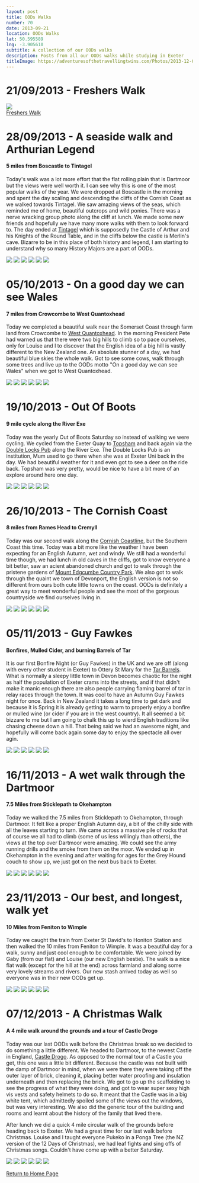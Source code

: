 ```yaml
---
layout: post
title: OODs Walks
number: 70
date: 2013-09-21
location: OODs Walks
lat: 50.595589
lng: -3.905610
subtitle: A collection of our OODs walks
description: Posts from all our OODs walks while studying in Exeter
titleImage: https://adventuresofthetravellingtwins.com/Photos/2013-12-07-CastleDrogo/4.jpg
---
```


<h1>21/09/2013 - Freshers Walk</h1>
<img src="https://adventuresofthetravellingtwins.com/Photos/2013-09-21-Freshers/P1010414.JPG" class="image3">
<figcaption><a href="https://adventuresofthetravellingtwins.com/_posts/_subposts/2013-09-21-FresherWalk.md">Freshers Walk</a></figcaption>

<h1>28/09/2013 - A seaside walk and Arthurian Legend</h1>
<h4>5 miles from Boscastle to Tintagel</h4>

Today's walk was a lot more effort that the flat rolling plain that is Dartmoor but the views were well worth it. I can see why this is one of the most popular walks of the year. 
We were dropped at Boscastle in the morning and spent the day scaling and descending the cliffs of the Cornish Coast as we walked towards Tintagel.
We saw amazing views of the seas, which reminded me of home, beautiful outcrops and wild ponies. There was a nerve wracking group photo along the cliff at lunch.
We made some new friends and hopefully we have many more walks with them to look forward to.
The day ended at <a target="_blank" href="http://www.english-heritage.org.uk/visit/places/tintagel-castle/">Tintagel</a> which is supposedly the Castle of Arthur and his Knights of the Round Table, and in the cliffs below the castle is Merlin's cave.
Bizarre to be in this place of both history and legend, I am starting to understand why so many History Majors are a part of OODs. 

<img src="https://adventuresofthetravellingtwins.com/Photos/2013-10-02-BoscastleToTintagel/P1010485.JPG" class="image1">
<img src="https://adventuresofthetravellingtwins.com/Photos/2013-10-02-BoscastleToTintagel/P1010477.JPG" class="image1">
<img src="https://adventuresofthetravellingtwins.com/Photos/2013-10-02-BoscastleToTintagel/P1010450.JPG" class="image1">
<img src="https://adventuresofthetravellingtwins.com/Photos/2013-10-02-BoscastleToTintagel/P1010464.JPG" class="image1">
<img src="https://adventuresofthetravellingtwins.com/Photos/2013-10-02-BoscastleToTintagel/P1010510.JPG" class="image1">
<img src="https://adventuresofthetravellingtwins.com/Photos/2013-10-02-BoscastleToTintagel/P1010504.JPG" class="image1">

<h1>05/10/2013 - On a good day we can see Wales</h1>
<h4>7 miles from Crowcombe to West Quantoxhead</h4>

Today we completed a beautiful walk near the Somerset Coast through farm land from Crowcombe to <a target="_blank" href="https://www.quantockonline.co.uk/quantocks/villages/westquantoxhead/westquantox1.html">West Quantoxhead</a>. 
In the morning President Pete had warned us that there were two big hills to climb so to pace ourselves, only for Louise and I to discover that the English idea of a big hill is vastly different to the New Zealand one. 
An absolute stunner of a day, we had beautiful blue skies the whole walk. Got to see some cows, walk through some trees and live up to the OODs motto "On a good day we can see Wales" when we got to West Quantoxhead. 

<img src="https://adventuresofthetravellingtwins.com/Photos/2013-10-05-CrowcombeToWestQuantoxhead/P1010534.JPG" class="image1">
<img src="https://adventuresofthetravellingtwins.com/Photos/2013-10-05-CrowcombeToWestQuantoxhead/P1010551.JPG" class="image1">
<img src="https://adventuresofthetravellingtwins.com/Photos/2013-10-05-CrowcombeToWestQuantoxhead/P1010569.JPG" class="image1">
<img src="https://adventuresofthetravellingtwins.com/Photos/2013-10-05-CrowcombeToWestQuantoxhead/P1010571.JPG" class="image1">
<img src="https://adventuresofthetravellingtwins.com/Photos/2013-10-05-CrowcombeToWestQuantoxhead/P1010577.JPG" class="image1">
<img src="https://adventuresofthetravellingtwins.com/Photos/2013-10-05-CrowcombeToWestQuantoxhead/P1010580.JPG" class="image1">

<h1>19/10/2013 - Out Of Boots</h1>
<h4>9 mile cycle along the River Exe</h4>

Today was the yearly Out of Boots Saturday so instead of walking we were cycling.
We cycled from the Exeter Quay to <a target="_blank" href="https://www.visitsouthdevon.co.uk/explore-south-devon/topsham-p403063">Topsham</a> and back again via the <a target="_blank" href="http://www.doublelocks.com/">Double Locks Pub</a> along the River Exe. 
The Double Locks Pub is an institution, Mum used to go there when she was at Exeter Uni back in the day. 
We had beautiful weather for it and even got to see a deer on the ride back. Topsham was very pretty, would be nice to have a bit more of an explore around here one day.

<img src="https://adventuresofthetravellingtwins.com/Photos/2013-10-19-OutOfBoots/P1010821.JPG" class="image1">
<img src="https://adventuresofthetravellingtwins.com/Photos/2013-10-19-OutOfBoots/P1010825.JPG" class="image1">
<img src="https://adventuresofthetravellingtwins.com/Photos/2013-10-19-OutOfBoots/P1010832.JPG" class="image1">
<img src="https://adventuresofthetravellingtwins.com/Photos/2013-10-19-OutOfBoots/P1010835.JPG" class="image1">
<img src="https://adventuresofthetravellingtwins.com/Photos/2013-10-19-OutOfBoots/P1010846.JPG" class="image1">
<img src="https://adventuresofthetravellingtwins.com/Photos/2013-10-19-OutOfBoots/P1010838.JPG" class="image1">

<h1>26/10/2013 - The Cornish Coast</h1>
<h4> 8 miles from Rames Head to Cremyll </h4>

Today was our second walk along the <a target="_blank" href="http://www.cornwallinfocus.co.uk/walking/kingsand.php">Cornish Coastline</a>, but the Southern Coast this time. Today was a bit more like the weather I have been expecting for an English Autumn, wet and windy.
We still had a wonderful time though, we had lunch in old caves in the cliffs, got to know everyone a bit better, saw an acient abandoned church and got to walk through the pristene gardens of <a target="_blank" href="https://www.visitcornwall.com/things-to-do/attractions/south-coast/cawsand/mount-edgcumbe-house-and-country-park">Mount Edgcumbe Country Park</a>. We also got to walk through the quaint we town of Devonport, the English version is not so different from ours both cute little towns on the coast.
OODs is definitely a great way to meet wonderful people and see the most of the gorgeous countryside we find ourselves living in.

<img src="https://adventuresofthetravellingtwins.com/Photos/2013-10-26-RamesHeadToCremyll/P1010933.JPG" class="image1">
<img src="https://adventuresofthetravellingtwins.com/Photos/2013-10-26-RamesHeadToCremyll/P1010908.JPG" class="image1">
<img src="https://adventuresofthetravellingtwins.com/Photos/2013-10-26-RamesHeadToCremyll/P1010884.JPG" class="image1">
<img src="https://adventuresofthetravellingtwins.com/Photos/2013-10-26-RamesHeadToCremyll/P1010923.JPG" class="image1">
<img src="https://adventuresofthetravellingtwins.com/Photos/2013-10-26-RamesHeadToCremyll/P1010909.JPG" class="image1">
<img src="https://adventuresofthetravellingtwins.com/Photos/2013-10-26-RamesHeadToCremyll/P1010937.JPG" class="image1">

<h1>05/11/2013 - Guy Fawkes</h1>
<h4>Bonfires, Mulled Cider, and burning Barrels of Tar</h4>

It is our first Bonfire Night (or Guy Fawkes) in the UK and we are off (along with every other student in Exeter) to Ottery St Mary for the 
<a target="_blank" href="https://www.tarbarrels.co.uk/home/">Tar Barrels</a>.
What is normally a sleepy little town in Devon becomes chaotic for the night as half the population of Exeter crams into the streets, and if that didn't make it manic enough there are also people carrying flaming barrel of tar in relay races through the town. 
It was cool to have an Autumn Guy Fawkes night for once. Back in New Zealand it takes a long time to get dark and because it is Spring it is already getting to warm to properly enjoy a bonfire or mulled wine (or cider if you are in the west country).
It all seemed a bit bizzare to me but I am going to chalk this up to wierd English traditions like chasing cheese down a hill. 
That being said we had an awesome night, and hopefully will come back again some day to enjoy the spectacle all over agin.

<img src="https://adventuresofthetravellingtwins.com/Photos/2013-11-05-TarBarrels/1.jpg" class="image1">
<img src="https://adventuresofthetravellingtwins.com/Photos/2013-11-05-TarBarrels/2.jpg" class="image1">
<img src="https://adventuresofthetravellingtwins.com/Photos/2013-11-05-TarBarrels/3.jpg" class="image1">
<img src="https://adventuresofthetravellingtwins.com/Photos/2013-11-05-TarBarrels/4.jpg" class="image1">
<img src="https://adventuresofthetravellingtwins.com/Photos/2013-11-05-TarBarrels/IMG_0147.jpg" class="image1">
<img src="https://adventuresofthetravellingtwins.com/Photos/2013-11-05-TarBarrels/IMG_0153.jpg" class="image1">

<h1>16/11/2013 - A wet walk through the Dartmoor</h1>
<h4>7.5 Miles from Sticklepath to Okehampton</h4>

Today we walked the 7.5 miles from Sticklepath to Okehampton, through Dartmoor. It felt like a proper English Autumn day, a bit of the chilly side with all the leaves starting to turn.
We came across a massive pile of rocks that of course we all had to climb (some of us less willingly than others), the views at the top over Dartmoor were amazing. 
We could see the army running drills and the smoke from them on the moor. 
We ended up in Okehampton in the evening and after waiting for ages for the Grey Hound couch to show up, we just got on the next bus back to Exeter. 

<img src="https://adventuresofthetravellingtwins.com/Photos/2013-11-16-SticklepathToOkehampton/P1020402.JPG" class="image1">
<img src="https://adventuresofthetravellingtwins.com/Photos/2013-11-16-SticklepathToOkehampton/1393169_10201423744688641_308988876_n.jpg" class="image1">
<img src="https://adventuresofthetravellingtwins.com/Photos/2013-11-16-SticklepathToOkehampton/P1020338.JPG" class="image1">
<img src="https://adventuresofthetravellingtwins.com/Photos/2013-11-16-SticklepathToOkehampton/P1020346.JPG" class="image1">
<img src="https://adventuresofthetravellingtwins.com/Photos/2013-11-16-SticklepathToOkehampton/P1020384.JPG" class="image1">
<img src="https://adventuresofthetravellingtwins.com/Photos/2013-11-16-SticklepathToOkehampton/P1020360.JPG" class="image1">

<h1>23/11/2013 - Our best, and longest, walk yet</h1>
<h4>10 Miles from Feniton to Wimple</h4>

Today we caught the train from Exeter St David's to Honiton Station and then walked the 10 miles from Feniton to Wimple. 
It was a beautiful day for a walk, sunny and just cool enough to be comfortable. We were joined by Gaby (from our flat) and Louise (our new English bestie).
The walk is a nice flat walk (except for the hill at the end) across farmland and along some very lovely streams and rivers. 
Our new stash arrived today as well so everyone was in their new OODs get up.

<img src="https://adventuresofthetravellingtwins.com/Photos/2013-11-23-FenitonToWimple/P1020465.JPG" class="image1">
<img src="https://adventuresofthetravellingtwins.com/Photos/2013-11-23-FenitonToWimple/P1020475.JPG" class="image1">
<img src="https://adventuresofthetravellingtwins.com/Photos/2013-11-23-FenitonToWimple/P1020489.JPG" class="image1">
<img src="https://adventuresofthetravellingtwins.com/Photos/2013-11-23-FenitonToWimple/P1020508.JPG" class="image1">
<img src="https://adventuresofthetravellingtwins.com/Photos/2013-11-23-FenitonToWimple/P1020513.JPG" class="image1">
<img src="https://adventuresofthetravellingtwins.com/Photos/2013-11-23-FenitonToWimple/P1020523.JPG" class="image1">

<h1>07/12/2013 - A Christmas Walk</h1>
<h4>A 4 mile walk around the grounds and a tour of Castle Drogo</h4>

Today was our last OODs walk before the Christmas break so we decided to do something a little different. 
We headed to Dartmoor, to the newest Castle in England, <a target="_blank" href="https://www.nationaltrust.org.uk/castle-drogo">Castle Drogo</a>.
As opposed to the normal tour of a Castle you get, this one was a little bit different. Because the castle was not built with the damp of Dartmoor in mind, when we were there they were taking off the outer layer of brick, cleaning it, placing better water proofing and insulation underneath and then replacing the brick.
We got to go up the scaffolding to see the progress of what they were doing, and got to wear super sexy high vis vests and safety helmets to do so. It meant that the Castle was in a big white tent, which admittedly spoiled some of the views out the windows, but was very interesting. 
We also did the generic tour of the building and rooms and learnt about the history of the family that lived there. 

After lunch we did a quick 4 mile circular walk of the grounds before heading back to Exeter. We had a great time for our last walk before Christmas.
Louise and I taught everyone Pukeko in a Ponga Tree (the NZ version of the 12 Days of Christmas), we had leaf fights and sing offs of Christmas songs. 
Couldn't have come up with a better Saturday.

<img src="https://adventuresofthetravellingtwins.com/Photos/2013-12-07-CastleDrogo/P1020780.JPG" class="image1">
<img src="https://adventuresofthetravellingtwins.com/Photos/2013-12-07-CastleDrogo/P1020781.JPG" class="image1">
<img src="https://adventuresofthetravellingtwins.com/Photos/2013-12-07-CastleDrogo/P1020792.JPG" class="image1">
<img src="https://adventuresofthetravellingtwins.com/Photos/2013-12-07-CastleDrogo/2.jpg" class="image1">
<img src="https://adventuresofthetravellingtwins.com/Photos/2013-12-07-CastleDrogo/3.jpg" class="image1">
<img src="https://adventuresofthetravellingtwins.com/Photos/2013-12-07-CastleDrogo/1.jpg" class="image1">


<a href="https://adventuresofthetravellingtwins.com/">Return to Home Page</a>
